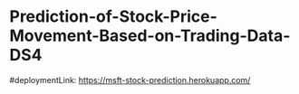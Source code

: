 # Prediction-of-Stock-Price-Movement-Based-on-Trading-Data-DS4



#deploymentLink: https://msft-stock-prediction.herokuapp.com/
